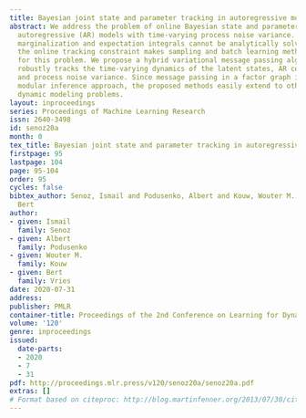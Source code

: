 ```yaml
---
title: Bayesian joint state and parameter tracking in autoregressive models
abstract: We address the problem of online Bayesian state and parameter tracking in
  autoregressive (AR) models with time-varying process noise variance. The involved
  marginalization and expectation integrals cannot be analytically solved. Moreover,
  the online tracking constraint makes sampling and batch learning methods unsuitable
  for this problem. We propose a hybrid variational message passing algorithm that
  robustly tracks the time-varying dynamics of the latent states, AR coefficients
  and process noise variance. Since message passing in a factor graph is a highly
  modular inference approach, the proposed methods easily extend to other non-stationary
  dynamic modeling problems.
layout: inproceedings
series: Proceedings of Machine Learning Research
issn: 2640-3498
id: senoz20a
month: 0
tex_title: Bayesian joint state and parameter tracking in autoregressive models
firstpage: 95
lastpage: 104
page: 95-104
order: 95
cycles: false
bibtex_author: Senoz, Ismail and Podusenko, Albert and Kouw, Wouter M. and de Vries,
  Bert
author:
- given: Ismail
  family: Senoz
- given: Albert
  family: Podusenko
- given: Wouter M.
  family: Kouw
- given: Bert
  family: Vries
date: 2020-07-31
address: 
publisher: PMLR
container-title: Proceedings of the 2nd Conference on Learning for Dynamics and Control
volume: '120'
genre: inproceedings
issued:
  date-parts:
  - 2020
  - 7
  - 31
pdf: http://proceedings.mlr.press/v120/senoz20a/senoz20a.pdf
extras: []
# Format based on citeproc: http://blog.martinfenner.org/2013/07/30/citeproc-yaml-for-bibliographies/
---
```

